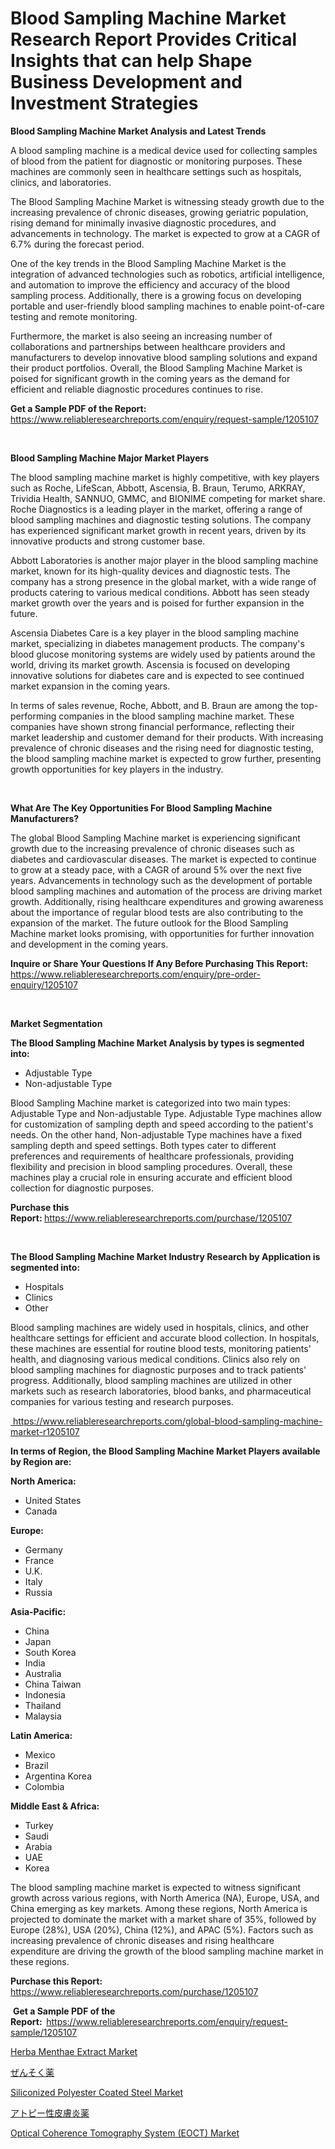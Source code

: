 <p><h1>Blood Sampling Machine Market Research Report Provides Critical Insights that can help Shape Business Development and Investment Strategies</h1></p><p><strong>Blood Sampling Machine Market Analysis and Latest Trends</strong></p>
<p><p>A blood sampling machine is a medical device used for collecting samples of blood from the patient for diagnostic or monitoring purposes. These machines are commonly seen in healthcare settings such as hospitals, clinics, and laboratories.</p><p>The Blood Sampling Machine Market is witnessing steady growth due to the increasing prevalence of chronic diseases, growing geriatric population, rising demand for minimally invasive diagnostic procedures, and advancements in technology. The market is expected to grow at a CAGR of 6.7% during the forecast period.</p><p>One of the key trends in the Blood Sampling Machine Market is the integration of advanced technologies such as robotics, artificial intelligence, and automation to improve the efficiency and accuracy of the blood sampling process. Additionally, there is a growing focus on developing portable and user-friendly blood sampling machines to enable point-of-care testing and remote monitoring.</p><p>Furthermore, the market is also seeing an increasing number of collaborations and partnerships between healthcare providers and manufacturers to develop innovative blood sampling solutions and expand their product portfolios. Overall, the Blood Sampling Machine Market is poised for significant growth in the coming years as the demand for efficient and reliable diagnostic procedures continues to rise.</p></p>
<p><strong>Get a Sample PDF of the Report:&nbsp;</strong> <a href="https://www.reliableresearchreports.com/enquiry/request-sample/1205107">https://www.reliableresearchreports.com/enquiry/request-sample/1205107</a></p>
<p>&nbsp;</p>
<p><strong>Blood Sampling Machine Major Market Players</strong></p>
<p><p>The blood sampling machine market is highly competitive, with key players such as Roche, LifeScan, Abbott, Ascensia, B. Braun, Terumo, ARKRAY, Trividia Health, SANNUO, GMMC, and BIONIME competing for market share. Roche Diagnostics is a leading player in the market, offering a range of blood sampling machines and diagnostic testing solutions. The company has experienced significant market growth in recent years, driven by its innovative products and strong customer base.</p><p>Abbott Laboratories is another major player in the blood sampling machine market, known for its high-quality devices and diagnostic tests. The company has a strong presence in the global market, with a wide range of products catering to various medical conditions. Abbott has seen steady market growth over the years and is poised for further expansion in the future.</p><p>Ascensia Diabetes Care is a key player in the blood sampling machine market, specializing in diabetes management products. The company's blood glucose monitoring systems are widely used by patients around the world, driving its market growth. Ascensia is focused on developing innovative solutions for diabetes care and is expected to see continued market expansion in the coming years.</p><p>In terms of sales revenue, Roche, Abbott, and B. Braun are among the top-performing companies in the blood sampling machine market. These companies have shown strong financial performance, reflecting their market leadership and customer demand for their products. With increasing prevalence of chronic diseases and the rising need for diagnostic testing, the blood sampling machine market is expected to grow further, presenting growth opportunities for key players in the industry.</p></p>
<p>&nbsp;</p>
<p><strong>What Are The Key Opportunities For Blood Sampling Machine Manufacturers?</strong></p>
<p><p>The global Blood Sampling Machine market is experiencing significant growth due to the increasing prevalence of chronic diseases such as diabetes and cardiovascular diseases. The market is expected to continue to grow at a steady pace, with a CAGR of around 5% over the next five years. Advancements in technology such as the development of portable blood sampling machines and automation of the process are driving market growth. Additionally, rising healthcare expenditures and growing awareness about the importance of regular blood tests are also contributing to the expansion of the market. The future outlook for the Blood Sampling Machine market looks promising, with opportunities for further innovation and development in the coming years.</p></p>
<p><strong>Inquire or Share Your Questions If Any Before Purchasing This Report:</strong> <a href="https://www.reliableresearchreports.com/enquiry/pre-order-enquiry/1205107">https://www.reliableresearchreports.com/enquiry/pre-order-enquiry/1205107</a></p>
<p>&nbsp;</p>
<p><strong>Market Segmentation</strong></p>
<p><strong>The Blood Sampling Machine Market Analysis by types is segmented into:</strong></p>
<p><ul><li>Adjustable Type</li><li>Non-adjustable Type</li></ul></p>
<p><p>Blood Sampling Machine market is categorized into two main types: Adjustable Type and Non-adjustable Type. Adjustable Type machines allow for customization of sampling depth and speed according to the patient's needs. On the other hand, Non-adjustable Type machines have a fixed sampling depth and speed settings. Both types cater to different preferences and requirements of healthcare professionals, providing flexibility and precision in blood sampling procedures. Overall, these machines play a crucial role in ensuring accurate and efficient blood collection for diagnostic purposes.</p></p>
<p><strong>Purchase this Report:&nbsp;</strong><a href="https://www.reliableresearchreports.com/purchase/1205107">https://www.reliableresearchreports.com/purchase/1205107</a></p>
<p>&nbsp;</p>
<p><strong>The Blood Sampling Machine Market Industry Research by Application is segmented into:</strong></p>
<p><ul><li>Hospitals</li><li>Clinics</li><li>Other</li></ul></p>
<p><p>Blood sampling machines are widely used in hospitals, clinics, and other healthcare settings for efficient and accurate blood collection. In hospitals, these machines are essential for routine blood tests, monitoring patients' health, and diagnosing various medical conditions. Clinics also rely on blood sampling machines for diagnostic purposes and to track patients' progress. Additionally, blood sampling machines are utilized in other markets such as research laboratories, blood banks, and pharmaceutical companies for various testing and research purposes.</p></p>
<p><a href="https://www.reliableresearchreports.com/global-blood-sampling-machine-market-r1205107">&nbsp;https://www.reliableresearchreports.com/global-blood-sampling-machine-market-r1205107</a></p>
<p><strong>In terms of Region, the Blood Sampling Machine Market Players available by Region are:</strong></p>
<p>
    <p> <strong> North America: </strong>
        <ul>
            <li>United States</li>
            <li>Canada</li>
        </ul>
        </p> 
    <p> <strong> Europe: </strong>
        <ul>
            <li>Germany</li>
            <li>France</li>
            <li>U.K.</li>
            <li>Italy</li>
            <li>Russia</li>
        </ul>
        </p> 
    <p> <strong> Asia-Pacific: </strong>
        <ul>
            <li>China</li>
            <li>Japan</li>
            <li>South Korea</li>
            <li>India</li>
            <li>Australia</li>
            <li>China Taiwan</li>
            <li>Indonesia</li>
            <li>Thailand</li>
            <li>Malaysia</li>
        </ul>
        </p> 
    <p> <strong> Latin America: </strong>
        <ul>
            <li>Mexico</li>
            <li>Brazil</li>
            <li>Argentina Korea</li>
            <li>Colombia</li>
        </ul>
        </p> 
    <p> <strong> Middle East & Africa: </strong>
        <ul>
            <li>Turkey</li>
            <li>Saudi</li>
            <li>Arabia</li>
            <li>UAE</li>
            <li>Korea</li>
        </ul>
    </p>
    </p>
<p><p>The blood sampling machine market is expected to witness significant growth across various regions, with North America (NA), Europe, USA, and China emerging as key markets. Among these regions, North America is projected to dominate the market with a market share of 35%, followed by Europe (28%), USA (20%), China (12%), and APAC (5%). Factors such as increasing prevalence of chronic diseases and rising healthcare expenditure are driving the growth of the blood sampling machine market in these regions.</p></p>
<p><strong>Purchase this Report: </strong><a href="https://www.reliableresearchreports.com/purchase/1205107">https://www.reliableresearchreports.com/purchase/1205107</a></p>
<p>&nbsp;<strong>Get a Sample PDF of the Report:&nbsp;&nbsp;</strong><a href="https://www.reliableresearchreports.com/enquiry/request-sample/1205107">https://www.reliableresearchreports.com/enquiry/request-sample/1205107</a></p>
<p><strong></strong></p>
<p><p><a href="https://issuu.com/reportprime-2/docs/herba-menthae-extract-market-size-2030.pptx">Herba Menthae Extract Market</a></p><p><a href="https://github.com/ReganWisoky2023/Market-Research-Report-List-1/blob/main/959175951873.md">ぜんそく薬</a></p><p><a href="https://issuu.com/reportprime-2/docs/siliconized-polyester-coated-steel-market-size-203">Siliconized Polyester Coated Steel Market</a></p><p><a href="https://github.com/andrade7361/Market-Research-Report-List-1/blob/main/361599451874.md">アトピー性皮膚炎薬</a></p><p><a href="https://github.com/Sinjinluong3e0awx2m195k76/Market-Research-Report-List-2/blob/main/optical-coherence-tomography-system-eoct-market.md">Optical Coherence Tomography System (EOCT) Market</a></p></p>